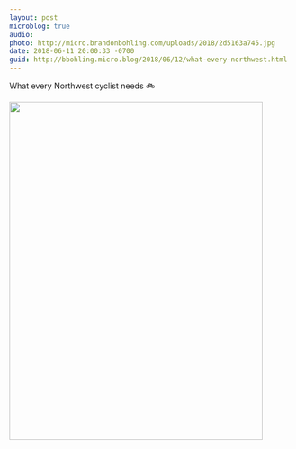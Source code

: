 ```yaml
---
layout: post
microblog: true
audio: 
photo: http://micro.brandonbohling.com/uploads/2018/2d5163a745.jpg
date: 2018-06-11 20:00:33 -0700
guid: http://bbohling.micro.blog/2018/06/12/what-every-northwest.html
---
```

What every Northwest cyclist needs 🚲

<img src="http://micro.brandonbohling.com/uploads/2018/2d5163a745.jpg" width="450" height="600" />

